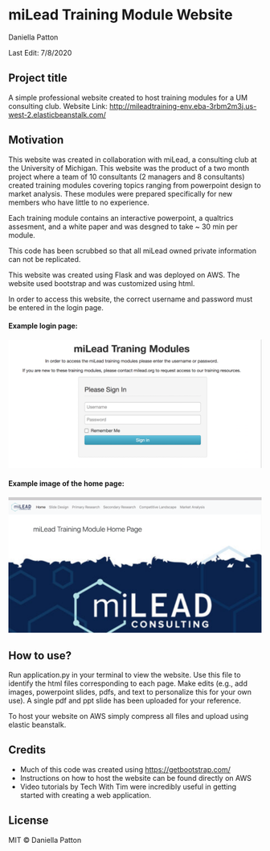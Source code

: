 # miLead Training Module Website
Daniella Patton

Last Edit: 7/8/2020

## Project title
A simple professional website created to host training modules for a UM consulting club.
Website Link: http://mileadtraining-env.eba-3rbm2m3j.us-west-2.elasticbeanstalk.com/

## Motivation
This website was created in collaboration with miLead, a consulting club at the University of Michigan. 
This website was the product of a two month project where a team of 10 consultants (2 managers and 8 consultants) created training modules covering topics ranging from powerpoint design to market analysis. These modules were prepared specifically for new members who have little to no experience.

Each training module contains an interactive powerpoint, a qualtrics assesment, and a white paper and was desgned to take ~ 30 min per module. 

This code has been scrubbed so that all miLead owned private information can not be replicated.

This website was created using Flask and was deployed on AWS. The website used bootstrap and was customized using html. 

In order to access this website, the correct username and password must be entered in the login page.

#### Example login page:

![alt text](https://github.com/daniella-patton/miLead-Website/blob/master/Login.png?raw=true)


#### Example image of the home page:

![alt text](https://github.com/daniella-patton/miLead-Website/blob/master/Home.png?raw=true)

## How to use?
Run application.py in your terminal to view the website. Use this file to identify the html files corresponding to each page. Make edits (e.g., add images, powerpoint slides, pdfs, and text to personalize this for your own use). A single pdf and ppt slide has been uploaded for your reference.

To host your website on AWS simply compress all files and upload using elastic beanstalk. 

## Credits
* Much of this code was created using https://getbootstrap.com/
* Instructions on how to host the website can be found directly on AWS
* Video tutorials by Tech With Tim were incredibly useful in getting started with creating a web application. 

## License
MIT © Daniella Patton
